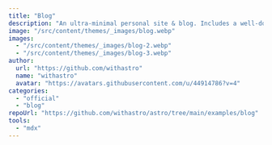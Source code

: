 ```yaml
---
title: "Blog"
description: "An ultra-minimal personal site & blog. Includes a well-documented codebase and built-in best practices for any Astro project."
image: "/src/content/themes/_images/blog.webp"
images:
  - "/src/content/themes/_images/blog-2.webp"
  - "/src/content/themes/_images/blog-3.webp"
author:
  url: "https://github.com/withastro"
  name: "withastro"
  avatar: "https://avatars.githubusercontent.com/u/44914786?v=4"
categories:
  - "official"
  - "blog"
repoUrl: "https://github.com/withastro/astro/tree/main/examples/blog"
tools:
  - "mdx"
---
```

